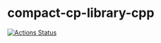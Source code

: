 # compact-cp-library-cpp

[![Actions Status](https://github.com/suisen-cp/compact-cp-library-cpp/workflows/verify/badge.svg)](https://github.com/suisen-cp/compact-cp-library-cpp/actions)
